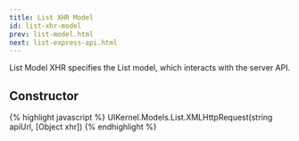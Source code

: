 ```yaml
---
title: List XHR Model
id: list-xhr-model
prev: list-model.html
next: list-express-api.html
---
```


List Model XHR specifies the List model, which interacts with the server API.

## Constructor

{% highlight javascript %}
UIKernel.Models.List.XMLHttpRequest(string apiUrl, [Object xhr])
{% endhighlight %}
